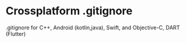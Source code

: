 # Crossplatform .gitignore

.gitignore for C++, Android (kotlin,java), Swift, and Objective-C, DART (Flutter)
